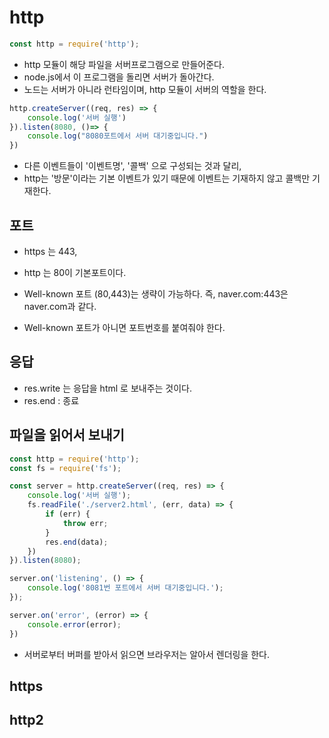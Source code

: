 # http

```javascript
const http = require('http');
```

- http 모듈이 해당 파일을 서버프로그램으로 만들어준다. 
- node.js에서 이 프로그램을 돌리면 서버가 돌아간다. 
- 노드는 서버가 아니라 런타임이며, http 모듈이 서버의 역할을 한다. 

```javascript
http.createServer((req, res) => {
    console.log('서버 실행')
}).listen(8080, ()=> {
    console.log("8080포트에서 서버 대기중입니다.")
})
```

- 다른 이벤트들이 '이벤트명', '콜백' 으로 구성되는 것과 달리,
- http는 '방문'이라는 기본 이벤트가 있기 때문에 이벤트는 기재하지 않고 콜백만 기재한다. 

## 포트

- https 는 443,
- http 는 80이 기본포트이다. 

- Well-known 포트 (80,443)는 생략이 가능하다. 즉, naver.com:443은 naver.com과 같다. 
- Well-known 포트가 아니면 포트번호를 붙여줘야 한다.

## 응답

- res.write 는 응답을 html 로 보내주는 것이다. 
- res.end : 종료 

## 파일을 읽어서 보내기

```javascript
const http = require('http');
const fs = require('fs');

const server = http.createServer((req, res) => {
    console.log('서버 실행');
    fs.readFile('./server2.html', (err, data) => {
        if (err) {
            throw err;
        }
        res.end(data);
    })
}).listen(8080);

server.on('listening', () => {
    console.log('8081번 포트에서 서버 대기중입니다.');
});

server.on('error', (error) => {
    console.error(error);
})
```

- 서버로부터 버퍼를 받아서 읽으면 브라우저는 알아서 렌더링을 한다. 

## https

## http2
